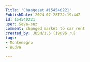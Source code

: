 ```yaml
---
Title: 'Changeset #154540221'
PublishDate: 2024-07-28T22:19:44Z
id: 154540221
user: Seva-snz
comment: changed market to car rent
created_by: JOSM/1.5 (19096 ru)
tags:
- Montenegro
- Budva

---
```

